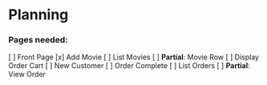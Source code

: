 Planning
========

### Pages needed:
[ ] Front Page
[x] Add Movie
[ ] List Movies
   [ ] __Partial__: Movie Row
[ ] Display Order Cart
[ ] New Customer
[ ] Order Complete
[ ] List Orders
   [ ] __Partial__: View Order
